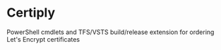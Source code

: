 # Certiply
PowerShell cmdlets and TFS/VSTS build/release extension for ordering Let's Encrypt certificates

